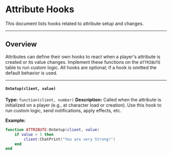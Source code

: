 # Attribute Hooks

This document lists hooks related to attribute setup and changes.

---

## Overview

Attributes can define their own hooks to react when a player's attribute is created or its value changes. Implement these functions on the `ATTRIBUTE` table to run custom logic. All hooks are optional; if a hook is omitted the default behavior is used.

---

#### `OnSetup(client, value)`

**Type:** `function(client, number)`
**Description:** Called when the attribute is initialized on a player (e.g., at character load or creation). Use this hook to run custom logic, send notifications, apply effects, etc.

**Example:**

```lua
function ATTRIBUTE:OnSetup(client, value)
    if value > 5 then
        client:ChatPrint("You are very Strong!")
    end
end
```
